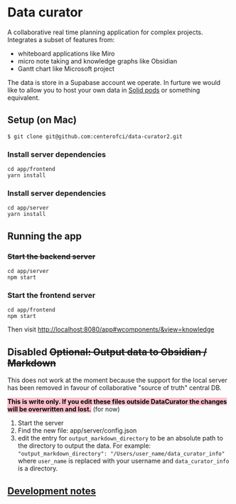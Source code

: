 
# Data curator

A collaborative real time planning application for complex projects.  Integrates a subset of features from:

* whiteboard applications like Miro
* micro note taking and knowledge graphs like Obsidian
* Gantt chart like Microsoft project

The data is store in a Supabase account we operate.  In furture we would like to allow you to host your own data in [Solid pods](https://solidproject.org/about) or something equivalent.


## Setup (on Mac)

    $ git clone git@github.com:centerofci/data-curator2.git

### Install server dependencies

    cd app/frontend
    yarn install

### Install server dependencies

    cd app/server
    yarn install

## Running the app

### ~~Start the backend server~~

    cd app/server
    npm start

### Start the frontend server

    cd app/frontend
    npm start

Then visit [http://localhost:8080/app#wcomponents/&view=knowledge](http://localhost:8080/app#wcomponents/&view=knowledge)


## Disabled ~~Optional: Output data to Obsidian / Markdown~~

This does not work at the moment because the support for the local server has been removed in favour of collaborative "source of truth" central DB.

<b style="background-color: pink; color: black;">This is write only.  If you edit these files outside DataCurator the changes will be overwritten and lost.</b>  (for now)


1. Start the server
2. Find the new file: app/server/config.json
3. edit the entry for `output_markdown_directory` to be an absolute path to the directory to output the data.  For example: `"output_markdown_directory": "/Users/user_name/data_curator_info"` where `user_name` is replaced with your username and `data_curator_info` is a directory.


## [Development notes](./DEVELOPMENT_NOTES.md)
